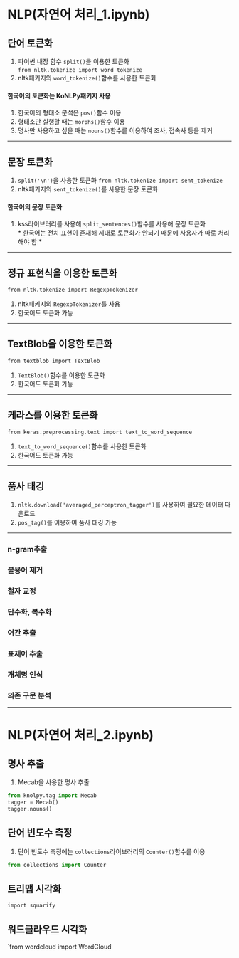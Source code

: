 # NLP(자연어 처리_1.ipynb)

## 단어 토큰화  
1. 파이썬 내장 함수 `split()`을 이용한 토큰화  
```from nltk.tokenize import word_tokenize```
2. nltk패키지의 `word_tokenize()`함수를 사용한 토큰화  
#### 한국어의 토큰화는 KoNLPy패키지 사용  
1. 한국어의 형태소 분석은 `pos()`함수 이용  
2. 형태소만 실행할 때는 `morphs()`함수 이용  
3. 명사만 사용하고 싶을 때는 `nouns()`함수를 이용하여 조사, 접속사 등을 제거  

---
## 문장 토큰화
1. `split('\n')`을 사용한 토큰화
```from nltk.tokenize import sent_tokenize```
2. nltk패키지의 `sent_tokenize()`를 사용한 문장 토큰화  
#### 한국어의 문장 토큰화  
1. kss라이브러리를 사용해 `split_sentences()`함수를 사용해 문장 토큰화  
&#42; 한국어는 전치 표현이 존재해 제대로 토큰화가 안되기 때문에 사용자가 따로 처리해야 함 &#42;  

---
## 정규 표현식을 이용한 토큰화
```from nltk.tokenize import RegexpTokenizer```
1. nltk패키지의 `RegexpTokenizer`를 사용  
2. 한국어도 토큰화 가능  

---
## TextBlob을 이용한 토큰화
```from textblob import TextBlob```
1. `TextBlob()`함수를 이용한 토큰화  
2. 한국어도 토큰화 가능  

---
## 케라스를 이용한 토큰화
```from keras.preprocessing.text import text_to_word_sequence```
1. `text_to_word_sequence()`함수를 사용한 토큰화
2. 한국어도 토큰화 가능

---
## 품사 태깅
1. `nltk.download('averaged_perceptron_tagger')`를 사용하여 필요한 데이터 다운로드  
2. `pos_tag()`를 이용하여 품사 태깅 가능

---
### n-gram추출
### 불용어 제거
### 철자 교정
### 단수화, 복수화
### 어간 추출
### 표제어 추출
### 개체명 인식
### 의존 구문 분석

---
# NLP(자연어 처리_2.ipynb)

## 명사 추출  
1. Mecab을 사용한 명사 추출  
```python
from knolpy.tag import Mecab
tagger = Mecab()
tagger.nouns()
```
## 단어 빈도수 측정  
1. 단어 빈도수 측정에는 `collections`라이브러리의 `Counter()`함수를 이용
```python
from collections import Counter
```
## 트리맵 시각화  
`import squarify`
## 워드클라우드 시각화
`from wordcloud import WordCloud
